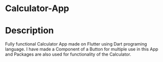# Calculator-App
# Description
Fully functional Calculator App made on Flutter using Dart programing language. 
I have made a Component of a Button for multiple use in this App and Packages are also used for functionality of the Calculator.
